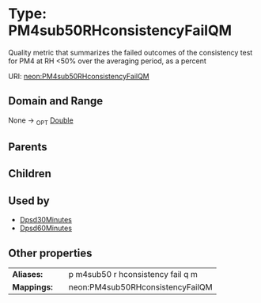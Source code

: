 
# Type: PM4sub50RHconsistencyFailQM


Quality metric that summarizes the failed outcomes of the consistency test for PM4 at RH <50% over the averaging period, as a percent

URI: [neon:PM4sub50RHconsistencyFailQM](https://data.neonscience.org/PM4sub50RHconsistencyFailQM)


## Domain and Range

None ->  <sub>OPT</sub> [Double](types/Double.md)

## Parents


## Children


## Used by

 * [Dpsd30Minutes](Dpsd30Minutes.md)
 * [Dpsd60Minutes](Dpsd60Minutes.md)

## Other properties

|  |  |  |
| --- | --- | --- |
| **Aliases:** | | p m4sub50 r hconsistency fail q m |
| **Mappings:** | | neon:PM4sub50RHconsistencyFailQM |

